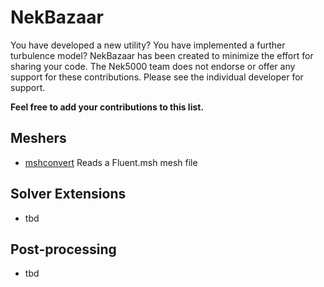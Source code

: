 # NekBazaar
You have developed a new utility? You have implemented a further turbulence model?
NekBazaar has been created to minimize the effort for sharing your code. The Nek5000 team does not endorse or offer any support for these contributions. Please see the individual developer for support.

__Feel free to add your contributions to this list.__

## Meshers
* [mshconvert](https://github.com/mikaem/tools/tree/master/mshconvert) Reads a Fluent.msh mesh file

## Solver Extensions
* tbd


## Post-processing
* tbd

